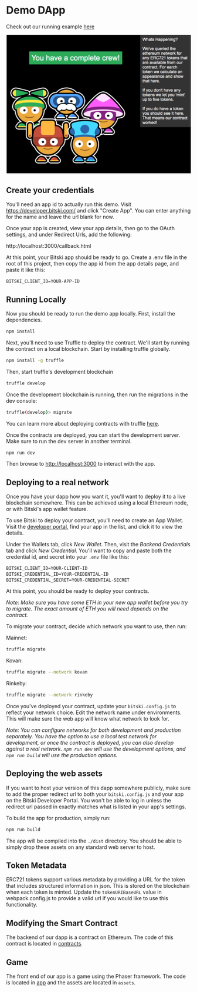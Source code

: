 # Demo DApp

Check out our running example [here](https://example-dapp-1.bitski.com/)

![Screenshot](assets/screenshot.png)

## Create your credentials

You'll need an app id to actually run this demo. Visit https://developer.bitski.com/ and click "Create App". You can enter anything for the name and leave the url blank for now.

Once your app is created, view your app details, then go to the OAuth settings, and under Redirect Urls, add the following:

http://localhost:3000/callback.html

At this point, your Bitski app should be ready to go. Create a .env file in the root of this project, then copy the app id from the app details page, and paste it like this:

```
BITSKI_CLIENT_ID=YOUR-APP-ID
```

## Running Locally

Now you should be ready to run the demo app locally. First, install the dependencies.

```bash
npm install
```

Next, you'll need to use Truffle to deploy the contract. We'll start by running the contract on a local blockchain. Start by installing truffle globally.

```bash
npm install -g truffle
```

Then, start truffle's development blockchain

```bash
truffle develop
```

Once the development blockchain is running, then run the migrations in the dev console:

```bash
truffle(develop)> migrate
```

You can learn more about deploying contracts with truffle [here](http://truffleframework.com/docs/getting_started/migrations).

Once the contracts are deployed, you can start the development server. Make sure to run the dev server in another terminal.

```bash
npm run dev
```

Then browse to [http://localhost:3000](http://localhost:3000) to interact with the app.

## Deploying to a real network

Once you have your dapp how you want it, you'll want to deploy it to a live blockchain somewhere. This can be achieved using a local Ethereum node, or with Bitski's app wallet feature.

To use Bitski to deploy your contract, you'll need to create an App Wallet. Visit the [developer portal](https://developer.bitski.com), find your app in the list, and click it to view the details.

Under the Wallets tab, click _New Wallet_. Then, visit the _Backend Credentials_ tab and click _New Credential_. You'll want to copy and paste both the credential id, and secret into your `.env` file like this:

```
BITSKI_CLIENT_ID=YOUR-CLIENT-ID
BITSKI_CREDENTIAL_ID=YOUR-CREDENTIAL-ID
BITSKI_CREDENTIAL_SECRET=YOUR-CREDENTIAL-SECRET
```

At this point, you should be ready to deploy your contracts.

_Note: Make sure you have some ETH in your new app wallet before you try to migrate. The exact amount of ETH you will need depends on the contract._

To migrate your contract, decide which network you want to use, then run:

Mainnet:
```bash
truffle migrate
```

Kovan:
```bash
truffle migrate --network kovan
```

Rinkeby:
```bash
truffle migrate --network rinkeby
```

Once you've deployed your contract, update your `bitski.config.js` to reflect your network choice. Edit the network name under environments. This will make sure the web app will know what network to look for.

_Note: You can configure networks for both development and production separately. You have the option to use a local test network for development, or once the contract is deployed, you can also develop against a real network. `npm run dev` will use the development options, and `npm run build` will use the production options._

## Deploying the web assets

If you want to host your version of this dapp somewhere publicly, make sure to add the proper redirect url to both your `bitski.config.js` and your app on the Bitski Developer Portal. You won't be able to log in unless the redirect url passed in exactly matches what is listed in your app's settings.

To build the app for production, simply run:

```bash
npm run build
```

The app will be compiled into the `./dist` directory. You should be able to simply drop these assets on any standard web server to host.

## Token Metadata

ERC721 tokens support various metadata by providing a URL for the token that includes structured information in json. This is stored on the blockchain when each token is minted. Update the `tokenURIBaseURL` value in webpack.config.js to provide a valid url if you would like to use this functionality.

## Modifying the Smart Contract

The backend of our dapp is a contract on Ethereum. The code of this contract is located in [contracts](contracts/).

## Game

The front end of our app is a game using the Phaser framework. The code is located in [app](app/) and the assets are located in ```assets```.
